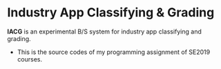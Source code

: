 # Industry App Classifying & Grading

**IACG** is an experimental B/S system for industry app classifying and grading.

- This is the source codes of my programming assignment of SE2019 courses.


